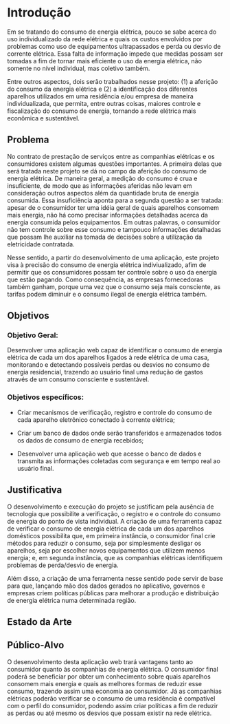 # Introdução

Em se tratando do consumo de energia elétrica, pouco se sabe acerca do uso individualizado da rede elétrica e quais os custos envolvidos por problemas como uso de equipamentos ultrapassados e perda ou desvio de corrente elétrica. Essa falta de informação impede que medidas possam ser tomadas a fim de tornar mais eficiente o uso da energia elétrica, não somente no nível individual, mas coletivo também.

Entre outros aspectos, dois serão trabalhados nesse projeto: (1) a aferição do consumo da energia elétrica e (2) a identificação dos diferentes aparelhos utilizados em uma residência e/ou empresa de maneira individualizada, que permita, entre outras coisas, maiores controle e fiscalização do consumo de energia, tornando a rede elétrica mais econômica e sustentável.


## Problema

No contrato de prestação de serviços entre as companhias elétricas e os consumidores existem algumas questões importantes. A primeira delas que será tratada neste projeto se dá no campo da aferição do consumo de energia elétrica. De maneira geral, a medição do consumo é crua e insuficiente, de modo que as informações aferidas não levam em consideração outros aspectos além da quantidade bruta de energia consumida. Essa insuficiência aponta para a segunda questão a ser tratada: apesar de o consumidor ter uma idéia geral de quais aparelhos consomem mais energia, não há como precisar informações detalhadas acerca da energia consumida pelos equipamentos. Em outras palavras, o consumidor não tem controle sobre esse consumo e tampouco informações detalhadas que possam lhe auxiliar na tomada de decisões sobre a utilização da eletricidade contratada.

Nesse sentido, a partir do desenvolvimento de uma aplicação, este projeto visa à precisão do consumo de energia elétrica indiviualizado, afim de permitir que os consumidores possam ter controle sobre o uso da energia que estão pagando. Como consequência, as empresas fornecedoras também ganham, porque uma vez que o consumo seja mais consciente, as tarifas podem diminuir e o consumo ilegal de energia elétrica também.


## Objetivos

### Objetivo Geral:

Desenvolver uma aplicação web capaz de identificar o consumo de energia elétrica de cada um dos aparelhos ligados à rede elétrica de uma casa, monitorando e detectando possíveis perdas ou desvios no consumo de energia residencial, trazendo ao usuário final uma redução de gastos através de um consumo consciente e sustentável.

### Objetivos específicos:

- Criar mecanismos de verificação, registro e controle do consumo de cada aparelho eletrônico conectado à corrente elétrica;

- Criar um banco de dados onde serão transferidos  e armazenados todos os dados  de consumo de energia recebidos;

- Desenvolver uma aplicação web que acesse o banco de dados e transmita as informações coletadas com segurança e em tempo real ao usuário final.


## Justificativa

O desenvolvimento e execução do projeto se justificam pela ausência de tecnologia que possibilite a verificação, o registro e o controle do consumo de energia do ponto de vista individual. A criação de uma ferramenta capaz de verificar o consumo de energia elétrica de cada um dos aparelhos domésticos possibilita que, em primeira instância, o consumidor final crie métodos para reduzir o consumo, seja por simplesmente desligar os aparelhos, seja por escolher novos equipamentos que utilizem menos energia; e, em segunda instância, que as companhias elétricas identifiquem problemas de perda/desvio de energia.

Além disso, a criação de uma ferramenta nesse sentido pode servir de base para que, lançando mão dos dados gerados no aplicativo, governos e empresas criem políticas públicas para melhorar a produção e distribuição de energia elétrica numa determinada região.


## Estado da Arte



## Público-Alvo

O desenvolvimento desta aplicação web trará vantagens tanto ao consumidor quanto às companhias de energia elétrica. O consumidor final poderá se beneficiar por obter um conhecimento sobre quais aparelhos consomem mais energia e quais as melhores formas de reduzir esse consumo, trazendo assim uma economia ao consumidor. Já as companhias elétricas poderão verificar se o consumo de uma residência é compatível com o perfil do consumidor, podendo assim criar políticas a fim de reduzir as perdas ou até mesmo os desvios que possam existir na rede elétrica.

